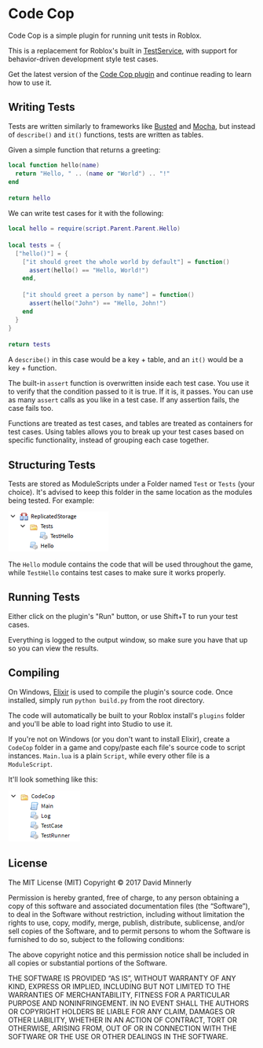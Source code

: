 # Code Cop

Code Cop is a simple plugin for running unit tests in Roblox.

This is a replacement for Roblox's built in [TestService](http://wiki.roblox.com/index.php?title=API:Class/TestService), with support for behavior-driven development style test cases.

Get the latest version of the [Code Cop plugin](https://www.roblox.com/library/1194630699/Code-Cop) and continue reading to learn how to use it.

## Writing Tests

Tests are written similarly to frameworks like [Busted](http://olivinelabs.com/busted/) and [Mocha](http://mochajs.org/), but instead of `describe()` and `it()` functions, tests are written as tables.

Given a simple function that returns a greeting:

```lua
local function hello(name)
  return "Hello, " .. (name or "World") .. "!"
end

return hello
```

We can write test cases for it with the following:

```lua
local hello = require(script.Parent.Parent.Hello)

local tests = {
  ["hello()"] = {
    ["it should greet the whole world by default"] = function()
      assert(hello() == "Hello, World!")
    end,

    ["it should greet a person by name"] = function()
      assert(hello("John") == "Hello, John!")
    end
  }
}

return tests
```

A `describe()` in this case would be a key + table, and an `it()` would be a
key + function.

The built-in `assert` function is overwritten inside each test case. You use it to verify that the condition passed to it is true. If it is, it passes. You can use as many `assert` calls as you like in a test case. If any assertion fails, the case fails too.

Functions are treated as test cases, and tables are treated as containers for test cases. Using tables allows you to break up your test cases based on specific functionality, instead of grouping each case together.

## Structuring Tests

Tests are stored as ModuleScripts under a Folder named `Test` or `Tests` (your choice). It's advised to keep this folder in the same location as the modules being tested. For example:

![An example showing the hierarchy that could be used for test cases](images/example-structure.png)

The `Hello` module contains the code that will be used throughout the game, while `TestHello` contains test cases to make sure it works properly.

## Running Tests

Either click on the plugin's "Run" button, or use Shift+T to run your test cases.

Everything is logged to the output window, so make sure you have that up so you can view the results.

## Compiling

On Windows, [Elixir](https://github.com/vocksel/elixir) is used to compile the plugin's source code. Once installed, simply run `python build.py` from the root directory.

The code will automatically be built to your Roblox install's `plugins` folder and you'll be able to load right into Studio to use it.

If you're not on Windows (or you don't want to install Elixir), create a `CodeCop` folder in a game and copy/paste each file's source code to script instances. `Main.lua` is a plain `Script`, while every other file is a `ModuleScript`.

It'll look something like this:

![The source code manually compiled in Studio](images/manual-compiling.png)

## License

The MIT License (MIT)
Copyright © 2017 David Minnerly

Permission is hereby granted, free of charge, to any person obtaining a copy of this software and associated documentation files (the “Software”), to deal in the Software without restriction, including without limitation the rights to use, copy, modify, merge, publish, distribute, sublicense, and/or sell copies of the Software, and to permit persons to whom the Software is furnished to do so, subject to the following conditions:

The above copyright notice and this permission notice shall be included in all copies or substantial portions of the Software.

THE SOFTWARE IS PROVIDED “AS IS”, WITHOUT WARRANTY OF ANY KIND, EXPRESS OR IMPLIED, INCLUDING BUT NOT LIMITED TO THE WARRANTIES OF MERCHANTABILITY, FITNESS FOR A PARTICULAR PURPOSE AND NONINFRINGEMENT. IN NO EVENT SHALL THE AUTHORS OR COPYRIGHT HOLDERS BE LIABLE FOR ANY CLAIM, DAMAGES OR OTHER LIABILITY, WHETHER IN AN ACTION OF CONTRACT, TORT OR OTHERWISE, ARISING FROM, OUT OF OR IN CONNECTION WITH THE SOFTWARE OR THE USE OR OTHER DEALINGS IN THE SOFTWARE.
